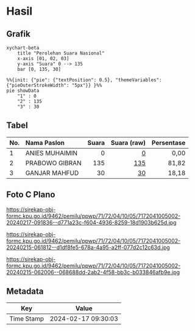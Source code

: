 # Hasil

## Grafik

```mermaid
xychart-beta
    title "Perolehan Suara Nasional"
    x-axis [01, 02, 03]
    y-axis "Suara" 0 --> 135
    bar [0, 135, 30]
```

```mermaid
%%{init: {"pie": {"textPosition": 0.5}, "themeVariables": {"pieOuterStrokeWidth": "5px"}} }%%
pie showData
    "1" : 0
    "2" : 135
    "3" : 30
```

## Tabel

| No. | Nama Paslon    | Suara | Suara (raw) | Persentase |
|:--- |:-------------- | -----:| -----------:| ----------:|
| 1   | ANIES MUHAIMIN | 0     | [0][p-1]    | 0,00       |
| 2   | PRABOWO GIBRAN | 135   | [135][p-2]  | 81,82      |
| 3   | GANJAR MAHFUD  | 30    | [30][p-3]   | 18,18      |


[p-1]: https://github.com/gigit-pemilu/pemilu-2024/blob/main/pilpres/hitung-suara/sub/71-sulawesi-utara/sub/72-kota-bitung/sub/04-aertembaga/sub/1005-aertembaga-satu/sub/002-tps/sub/paslon-1.txt
[p-2]: https://github.com/gigit-pemilu/pemilu-2024/blob/main/pilpres/hitung-suara/sub/71-sulawesi-utara/sub/72-kota-bitung/sub/04-aertembaga/sub/1005-aertembaga-satu/sub/002-tps/sub/paslon-2.txt
[p-3]: https://github.com/gigit-pemilu/pemilu-2024/blob/main/pilpres/hitung-suara/sub/71-sulawesi-utara/sub/72-kota-bitung/sub/04-aertembaga/sub/1005-aertembaga-satu/sub/002-tps/sub/paslon-3.txt

## Foto C Plano

https://sirekap-obj-formc.kpu.go.id/9462/pemilu/ppwp/71/72/04/10/05/7172041005002-20240217-091836--d771a23c-f604-4936-8259-18d1903b625d.jpg

https://sirekap-obj-formc.kpu.go.id/9462/pemilu/ppwp/71/72/04/10/05/7172041005002-20240215-061812--d1df8fe5-678a-4a95-a2ff-077d2c12c63d.jpg

https://sirekap-obj-formc.kpu.go.id/9462/pemilu/ppwp/71/72/04/10/05/7172041005002-20240215-062006--068688dd-2ab2-4f58-bb3c-b033846afb9e.jpg


## Metadata

| Key        | Value               |
| ---------- | ------------------- |
| Time Stamp | 2024-02-17 09:30:03 |



